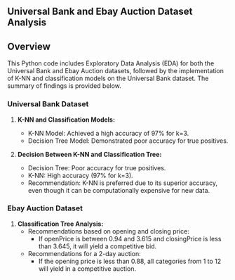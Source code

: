 ## Universal Bank and Ebay Auction Dataset Analysis

## Overview

This Python code includes Exploratory Data Analysis (EDA) for both the Universal Bank and Ebay Auction datasets, followed by the implementation of K-NN and classification models on the Universal Bank dataset. The summary of findings is provided below.

### Universal Bank Dataset

1. **K-NN and Classification Models:**
   - K-NN Model: Achieved a high accuracy of 97% for k=3.
   - Decision Tree Model: Demonstrated poor accuracy for true positives.

2. **Decision Between K-NN and Classification Tree:**
   - Decision Tree: Poor accuracy for true positives.
   - K-NN: High accuracy (97% for k=3).
   - Recommendation: K-NN is preferred due to its superior accuracy, even though it can be computationally expensive for new data.

### Ebay Auction Dataset

1. **Classification Tree Analysis:**
   - Recommendations based on opening and closing price:
     - If openPrice is between 0.94 and 3.615 and closingPrice is less than 3.645, it will yield a competitive bid.
   - Recommendations for a 2-day auction:
     - If the opening price is less than 0.88, all categories from 1 to 12 will yield in a competitive auction.
